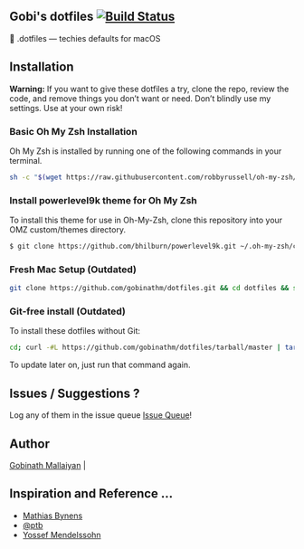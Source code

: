 ## Gobi's dotfiles         [![Build Status](https://travis-ci.org/gobinathm/dotfiles.svg?branch=master)](https://travis-ci.org/gobinathm/dotfiles)

:wrench: .dotfiles — techies defaults for macOS

## Installation

**Warning:** If you want to give these dotfiles a try, clone the repo, review the code, and remove things you don’t want or need. Don’t blindly use my settings. Use at your own risk!

### Basic Oh My Zsh Installation
Oh My Zsh is installed by running one of the following commands in your terminal.

```bash
sh -c "$(wget https://raw.githubusercontent.com/robbyrussell/oh-my-zsh/master/tools/install.sh -O -)"
```

### Install powerlevel9k theme for Oh My Zsh
To install this theme for use in Oh-My-Zsh, clone this repository into your OMZ custom/themes directory.

```bash
$ git clone https://github.com/bhilburn/powerlevel9k.git ~/.oh-my-zsh/custom/themes/powerlevel9k
```

### Fresh Mac Setup (Outdated)

```bash
git clone https://github.com/gobinathm/dotfiles.git && cd dotfiles && source install.sh
```

### Git-free install (Outdated)

To install these dotfiles without Git:

```bash
cd; curl -#L https://github.com/gobinathm/dotfiles/tarball/master | tar -xzv --strip-components 1 --exclude={README.md,bootstrap.sh,.osx,LICENSE-MIT.txt}
```

To update later on, just run that command again.

## Issues / Suggestions ?

Log any of them in the issue queue
[Issue Queue](https://github.com/gobinathm/dotfiles/issues)!

## Author

[Gobinath Mallaiyan](http://twitter.com/gobinathm/) |


## Inspiration and Reference …

* [Mathias Bynens](https://github.com/mathiasbynens/dotfiles)
* [@ptb](https://github.com/ptb/Complete-macOS-Setup/)
* [Yossef Mendelssohn](https://github.com/ymendel/dotfiles/)
